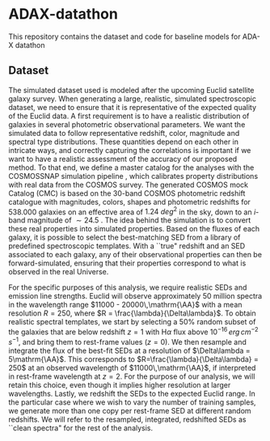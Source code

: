 # ADAX-datathon
This repository contains the dataset and code for baseline models for ADA-X datathon

## Dataset
The simulated dataset used is modeled after the upcoming Euclid satellite galaxy survey. When generating a large, realistic, simulated spectroscopic dataset, we need to ensure that it is representative of the expected quality of the Euclid data. A first requirement is to have a realistic distribution of galaxies in several photometric observational parameters. We want the simulated data to follow representative redshift, color, magnitude and spectral type distributions. These quantities depend on each other in intricate ways, and correctly capturing the correlations is important if we want to have a realistic assessment of the accuracy of our proposed method. To that end, we define a master catalog for the analyses with the COSMOSSNAP simulation pipeline , which calibrates property distributions with real data from the COSMOS survey. The generated COSMOS mock Catalog (CMC) is based on the 30-band COSMOS photometric redshift catalogue with magnitudes, colors, shapes and photometric redshifts for $538.000$ galaxies on an effective area of $1.24 \ deg^ 2$ in the sky, down to an $i$-band magnitude of $\sim 24.5$ . The idea behind the simulation is to convert these real properties into simulated properties. Based on the fluxes of each galaxy, it is possible to select the best-matching SED from a library of predefined spectroscopic templates. With a ``true" redshift and an SED associated to each galaxy, any of their observational properties can then be forward-simulated, ensuring that their properties correspond to what is observed in the real Universe.

For the specific purposes of this analysis, we require realistic SEDs and emission line strengths. Euclid will observe approximately 50 million spectra in the wavelength range $11000 - 20000\,\mathrm{\AA}$ with a mean resolution $R = 250$, where $R =  \frac{\lambda}{\Delta\lambda}$. To obtain realistic spectral templates, we start by selecting a $50\%$ random subset of the galaxies that are below redshift $z=1$ with H$\alpha$ flux above $10^{-16} \,erg\, cm^{-2} \,s^{-1}$, and bring them to rest-frame values ($z=0$). We then resample and integrate the flux of the best-fit SEDs at a resolution of $\Delta\lambda = 5\mathrm{\AA}$. This corresponds to  $R=\frac{\lambda}{\Delta\lambda} = 250$ at an observed wavelength of $11000\,\mathrm{\AA}$, if interpreted in rest-frame wavelength at $z = 2$. For the purpose of our analysis, we will retain this choice, even though it implies higher resolution at larger wavelengths. Lastly, we redshift the SEDs to the expected Euclid range. In the particular case where we wish to vary the number of training samples, we generate more than one copy per rest-frame SED at different random redshifts. We will refer to the resampled, integrated, redshifted SEDs as ``clean spectra" for the rest of the analysis.
